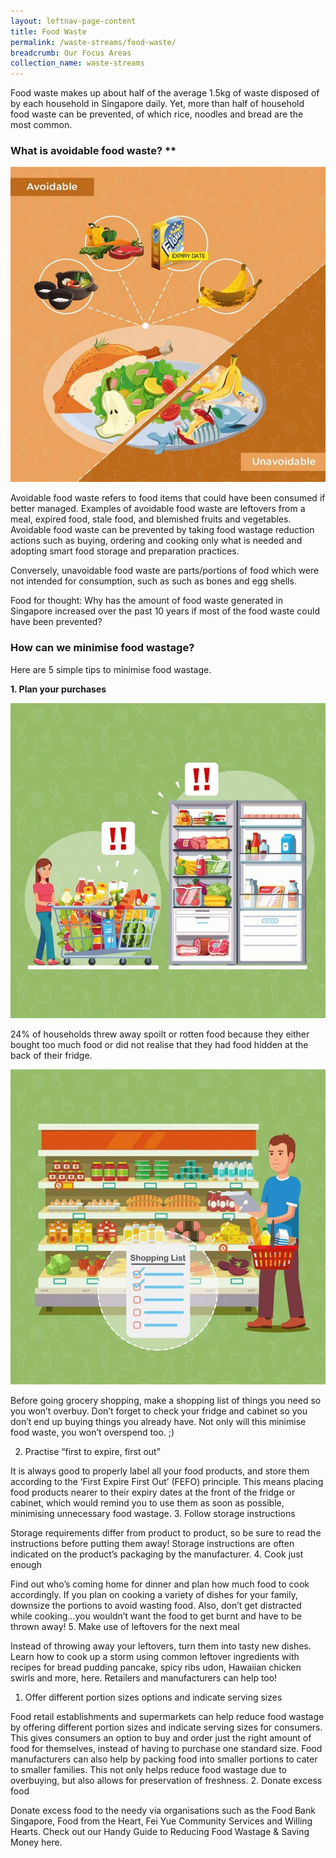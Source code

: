 ```yaml
---
layout: leftnav-page-content
title: Food Waste
permalink: /waste-streams/food-waste/
breadcrumb: Our Focus Areas
collection_name: waste-streams
---
```



Food waste makes up about half of the average 1.5kg of waste disposed of by each household in Singapore daily. Yet, more than half of household food waste can be prevented, of which rice, noodles and bread are the most common.

### What is avoidable food waste? **

![Examples of avoidable food waste](/images/avoidable-food-waste.jpg)

Avoidable food waste refers to food items that could have been consumed if better managed. Examples of avoidable food waste are leftovers from a meal, expired food, stale food, and blemished fruits and vegetables. Avoidable food waste can be prevented by taking food wastage reduction actions such as buying, ordering and cooking only what is needed and adopting smart food storage and preparation practices. 

Conversely, unavoidable food waste are parts/portions of food which were not intended for consumption, such as such as bones and egg shells.

Food for thought: Why has the amount of food waste generated in Singapore increased over the past 10 years if most of the food waste could have been prevented?

### How can we minimise food wastage?

Here are 5 simple tips to minimise food wastage. 

**1. Plan your purchases**

![Plan your food purchases](/images/plan-your-purchase1.jpg)

24% of households threw away spoilt or rotten food because they either bought too much food or did not realise that they had food hidden at the back of their fridge. 

![Plan your food purchases](/images/plan-your-purchase2.jpg)

Before going grocery shopping, make a shopping list of things you need so you won’t overbuy. Don’t forget to check your fridge and cabinet so you don’t end up buying things you already have. Not only will this minimise food waste, you won’t overspend too. ;)



2. Practise “first to expire, first out”

 It is always good to properly label all your food products, and store them according to the ‘First Expire First Out’ (FEFO) principle. This means placing food products nearer to their expiry dates at the front of the fridge or cabinet, which would remind you to use them as soon as possible, minimising unnecessary food wastage. 
3. Follow storage instructions

Storage requirements differ from product to product, so be sure to read the instructions before putting them away! Storage instructions are often indicated on the product’s packaging by the manufacturer. 
4. Cook just enough

Find out who’s coming home for dinner and plan how much food to cook accordingly. If you plan on cooking a variety of dishes for your family, downsize the portions to avoid wasting food. Also, don’t get distracted while cooking…you wouldn’t want the food to get burnt and have to be thrown away!
5. Make use of leftovers for the next meal

Instead of throwing away your leftovers, turn them into tasty new dishes. Learn how to cook up a storm using common leftover ingredients with recipes for bread pudding pancake, spicy ribs udon, Hawaiian chicken swirls and more, here.
Retailers and manufacturers can help too!
1. Offer different portion sizes options and indicate serving sizes



Food retail establishments and supermarkets can help reduce food wastage by offering different portion sizes and indicate serving sizes for consumers. This gives consumers an option to buy and order just the right amount of food for themselves, instead of having to purchase one standard size. 
Food manufacturers can also help by packing food into smaller portions to cater to smaller families. This not only helps reduce food wastage due to overbuying, but also allows for preservation of freshness. 
2. Donate excess food

Donate excess food to the needy via organisations such as the Food Bank Singapore, Food from the Heart, Fei Yue Community Services and Willing Hearts. 
Check out our Handy Guide to Reducing Food Wastage & Saving Money here.
